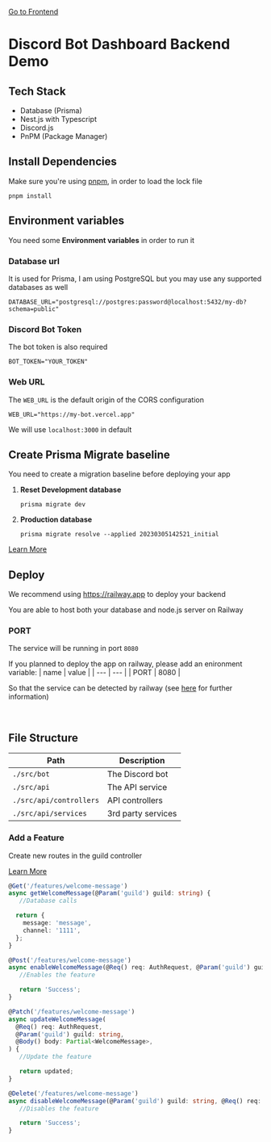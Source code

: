 [Go to Frontend](https://github.com/SonMooSans/discord-bot-dashboard-next)

# Discord Bot Dashboard Backend Demo

## Tech Stack

- Database (Prisma)
- Nest.js with Typescript
- Discord.js
- PnPM (Package Manager)

## Install Dependencies

Make sure you're using [pnpm](https://pnpm.io), in order to load the lock file

```
pnpm install
```

## Environment variables

You need some **Environment variables** in order to run it

### Database url

It is used for Prisma, I am using PostgreSQL but you may use any supported databases as well

`DATABASE_URL="postgresql://postgres:password@localhost:5432/my-db?schema=public"`

### Discord Bot Token

The bot token is also required

`BOT_TOKEN="YOUR_TOKEN"`

### Web URL

The `WEB_URL` is the default origin of the CORS configuration

```
WEB_URL="https://my-bot.vercel.app"
```

We will use `localhost:3000` in default

## Create Prisma Migrate baseline

You need to create a migration baseline before deploying your app

1. **Reset Development database**

   ```
   prisma migrate dev
   ```

2. **Production database**

   ```
   prisma migrate resolve --applied 20230305142521_initial
   ```

[Learn More](https://pris.ly/d/migrate-baseline)

## Deploy

We recommend using https://railway.app to deploy your backend

You are able to host both your database and node.js server on Railway

### PORT

The service will be running in port `8080`

If you planned to deploy the app on railway, please add an enironment variable:
| name | value |
| --- | --- |
| PORT | 8080 |

So that the service can be detected by railway (see [here](https://docs.railway.app/deploy/railway-up) for further information)

<br/>

## File Structure

| Path                    | Description        |
| ----------------------- | ------------------ |
| `./src/bot`             | The Discord bot    |
| `./src/api`             | The API service    |
| `./src/api/controllers` | API controllers    |
| `./src/api/services`    | 3rd party services |

### Add a Feature

Create new routes in the guild controller

[Learn More](https://github.com/SonMooSans/discord-bot-dashboard-next#required-routes)

```ts
@Get('/features/welcome-message')
async getWelcomeMessage(@Param('guild') guild: string) {
   //Database calls

  return {
    message: 'message',
    channel: '1111',
  };
}

@Post('/features/welcome-message')
async enableWelcomeMessage(@Req() req: AuthRequest, @Param('guild') guild: string) {
   //Enables the feature

   return 'Success';
}

@Patch('/features/welcome-message')
async updateWelcomeMessage(
  @Req() req: AuthRequest,
  @Param('guild') guild: string,
  @Body() body: Partial<WelcomeMessage>,
) {
   //Update the feature

   return updated;
}

@Delete('/features/welcome-message')
async disableWelcomeMessage(@Param('guild') guild: string, @Req() req: AuthRequest) {
   //Disables the feature

   return 'Success';
}
```
